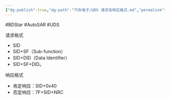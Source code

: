 ```yaml
---
{"dg-publish":true,"dg-path":"汽车电子/UDS 请求及响应格式.md","permalink":"/汽车电子/UDS 请求及响应格式/","created":"2020-04-24T15:55:54.000+08:00","updated":"2025-04-02T15:26:27.000+08:00"}
---
```


#BDStar #AutoSAR #UDS 

请求格式

-   SID
-   SID+SF（Sub-function）
-   SID+DID（Data Identifier）
-   SID+SF+DID。

响应格式

-   肯定响应：SID+0x40
-   否定响应：7F+SID+NRC
